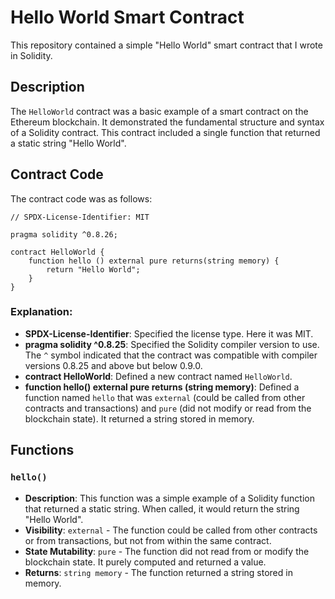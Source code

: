 # Hello World Smart Contract

This repository contained a simple "Hello World" smart contract that I wrote in Solidity.

## Description

The `HelloWorld` contract was a basic example of a smart contract on the Ethereum blockchain. It demonstrated the fundamental structure and syntax of a Solidity contract. This contract included a single function that returned a static string "Hello World".

## Contract Code

The contract code was as follows:

```solidity
// SPDX-License-Identifier: MIT

pragma solidity ^0.8.26;

contract HelloWorld {
    function hello () external pure returns(string memory) {
        return "Hello World";
    }
}
```

### Explanation:

- **SPDX-License-Identifier**: Specified the license type. Here it was MIT.
- **pragma solidity ^0.8.25**: Specified the Solidity compiler version to use. The `^` symbol indicated that the contract was compatible with compiler versions 0.8.25 and above but below 0.9.0.
- **contract HelloWorld**: Defined a new contract named `HelloWorld`.
- **function hello() external pure returns (string memory)**: Defined a function named `hello` that was `external` (could be called from other contracts and transactions) and `pure` (did not modify or read from the blockchain state). It returned a string stored in memory.

## Functions

### `hello()`

- **Description**: This function was a simple example of a Solidity function that returned a static string. When called, it would return the string "Hello World".
- **Visibility**: `external` - The function could be called from other contracts or from transactions, but not from within the same contract.
- **State Mutability**: `pure` - The function did not read from or modify the blockchain state. It purely computed and returned a value.
- **Returns**: `string memory` - The function returned a string stored in memory.
